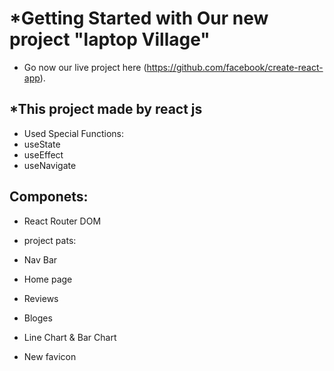 #  *Getting Started with  Our new project "laptop Village"


* Go now our live project here (https://github.com/facebook/create-react-app).

## *This project made by react js
* Used Special Functions:
* useState
* useEffect
* useNavigate
## Componets:
* React Router DOM 


* project pats:
* Nav Bar
* Home page
* Reviews
* Bloges
* Line Chart & Bar Chart
* New favicon

